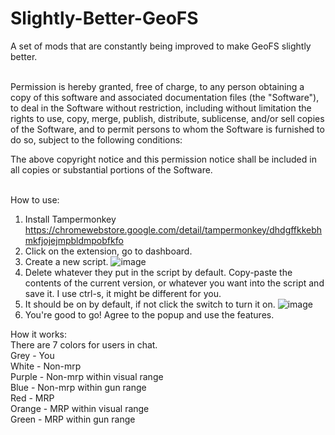 # Slightly-Better-GeoFS
A set of mods that are constantly being improved to make GeoFS slightly better.<br><br>

Permission is hereby granted, free of charge, to any person obtaining a copy of this software and associated documentation files (the "Software"), to deal in the Software without restriction, including without limitation the rights to use, copy, merge, publish, distribute, sublicense, and/or sell copies of the Software, and to permit persons to whom the Software is furnished to do so, subject to the following conditions:<br>

The above copyright notice and this permission notice shall be included in all copies or substantial portions of the Software.<br><br>

How to use:<br>
1. Install Tampermonkey<br>
https://chromewebstore.google.com/detail/tampermonkey/dhdgffkkebhmkfjojejmpbldmpobfkfo <br>
2. Click on the extension, go to dashboard.<br>
3. Create a new script. ![image](https://github.com/Yuki-Kagehara/Slightly-Better-GeoFS/assets/156607641/92739a62-0ba5-44f5-8bb5-499d5fcd62bd)<br>
4. Delete whatever they put in the script by default. Copy-paste the contents of the current version, or whatever you want into the script and save it. I use ctrl-s, it might be different for you.<br>
5. It should be on by default, if not click the switch to turn it on. ![image](https://github.com/Yuki-Kagehara/Slightly-Better-GeoFS/assets/156607641/cb10d6cf-92fa-4af9-9a41-1c99dc4d426c) <br>
6. You're good to go! Agree to the popup and use the features.<br>

How it works:<br>
There are 7 colors for users in chat.<br>
Grey - You<br>
White - Non-mrp<br>
Purple - Non-mrp within visual range<br>
Blue - Non-mrp within gun range<br>
Red - MRP<br>
Orange - MRP within visual range<br>
Green - MRP within gun range<br>
